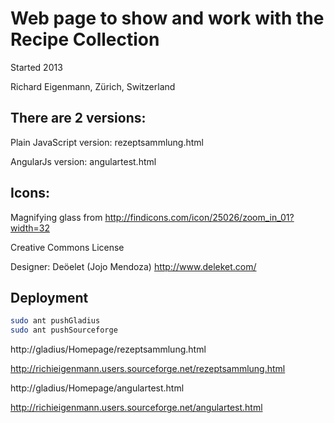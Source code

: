 # Web page to show and work with the Recipe Collection

Started 2013

Richard Eigenmann, Zürich, Switzerland

## There are 2 versions:
Plain JavaScript version: rezeptsammlung.html

AngularJs version: angulartest.html

## Icons:
Magnifying glass from http://findicons.com/icon/25026/zoom_in_01?width=32

Creative Commons License 

Designer: Deöelet (Jojo Mendoza) http://www.deleket.com/

## Deployment

```bash
sudo ant pushGladius
sudo ant pushSourceforge
```

http://gladius/Homepage/rezeptsammlung.html

http://richieigenmann.users.sourceforge.net/rezeptsammlung.html

http://gladius/Homepage/angulartest.html

http://richieigenmann.users.sourceforge.net/angulartest.html
